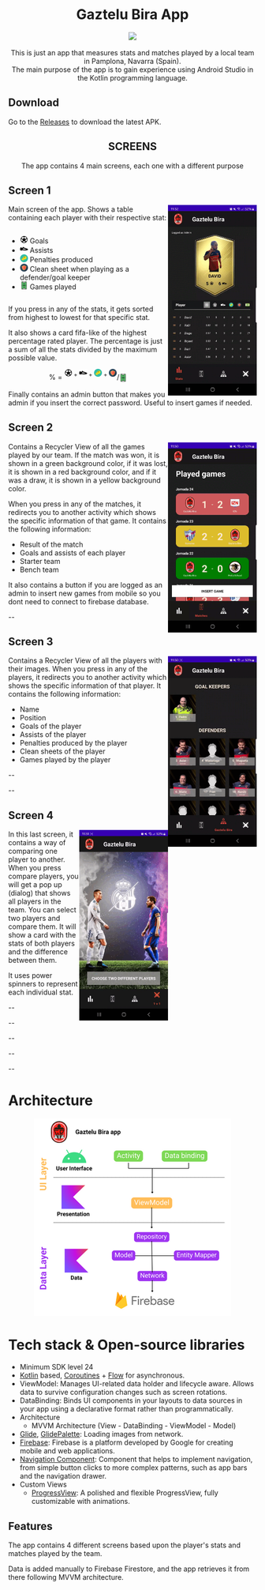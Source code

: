 <h1 align="center">Gaztelu Bira App</h1>

<p align="center">
  <a href="https://www.github.com/sgaleraalq"><img src="https://img.shields.io/badge/github-%23121011.svg?style=for-the-badge&logo=github&logoColor=white"/></a> 
</p>
<p align="center">This is just an app that measures stats and matches played by a local team in Pamplona, Navarra (Spain).<br>
The main purpose of the app is to gain experience using Android Studio in the Kotlin programming language.</p>

## Download
Go to the [Releases](https://github.com/sgaleraalq/GazteluBira/releases) to download the latest APK.

<h2 align="center"><b>SCREENS</b></h2>

<p align="center">The app contains 4 main screens, each one with a different purpose</p>

## Screen 1

<img src="/assets/gaztelu_screen_1.gif" align="right" width="180">

Main screen of the app. Shows a table containing each player with their respective stat:

<div style="overflow: auto;">
  <ul style="float: left; margin-right: 20px;">
    <li><img src="/assets/ic_football_ball.svg" alt="Goals" style="width: 16px; height: 16px;"> Goals</li>
    <li><img src="/assets/ic_football_shoe.svg" alt="Assists" style="width: 16px; height: 16px;"> Assists</li>
    <li><img src="/assets/ic_penalty.svg" alt="Penalties" style="width: 16px; height: 16px;"> Penalties produced</li>
    <li><img src="/assets/ic_clean_sheet.svg" alt="Clean sheet" style="width: 16px; height: 16px;"> Clean sheet when playing as a defender/goal keeper</li>
    <li><img src="/assets/ic_color_football_field.svg" alt="Games played" style="width: 16px; height: 16px;"> Games played</li>
  </ul>
</div>

If you press in any of the stats, it gets sorted from highest to lowest for that specific stat.

It also shows a card fifa-like of the highest percentage rated player. The percentage is just a sum of all the stats divided by the maximum possible value.

<p align="center">% = <sup><img src="/assets/ic_football_ball.svg" alt="Goals" style="width: 16px; height: 16px;"> + <img src="/assets/ic_football_shoe.svg" alt="Assists" style="width: 16px; height: 16px;"> + <img src="/assets/ic_penalty.svg" alt="Penalty" style="width: 16px; height: 16px;"> + <img src="/assets/ic_clean_sheet.svg" alt="Clean sheet" style="width: 16px; height: 16px;"></sup>/<sub><img src="/assets/ic_color_football_field.svg" alt="Games played" style="width: 16px; height: 16px;"></sub></p>

Finally contains an admin button that makes you admin if you insert the correct password. Useful to insert games if needed.


## Screen 2

<img src="/assets/gaztelu_screen_2.gif" align="right" width="180">

Contains a Recycler View of all the games played by our team. If the match was won, it is shown in a green background color, if it was lost, it is shown in a red background color, and if it was a draw, it is shown in a yellow background color.

When you press in any of the matches, it redirects you to another activity which shows the specific information of that game. It contains the following information:

  - Result of the match
  - Goals and assists of each player
  - Starter team
  - Bench team


It also contains a button if you are logged as an admin to insert new games from mobile so you dont need to connect to firebase database.

--


## Screen 3

<img src="/assets/gaztelu_screen_3.gif" align="right" width="180">

Contains a Recycler View of all the players with their images. When you press in any of the players, it redirects you to another activity which shows the specific information of that player. It contains the following information:
  
  - Name
  - Position
  - Goals of the player
  - Assists of the player
  - Penalties produced by the player
  - Clean sheets of the player
  - Games played by the player

--

--



## Screen 4

<img src="/assets/gaztelu_screen_4.gif" align="right" width="180">

In this last screen, it contains a way of comparing one player to another. When you press compare players, you will get a pop up (dialog) that shows all players in the team. You can select two players and compare them. It will show a card with the stats of both players and the difference between them.

It uses power spinners to represent each individual stat.

--

--

--

--

--

# Architecture
<p align="center">
    <img src="/assets/app_architecture.png">
</p>

# Tech stack & Open-source libraries
- Minimum SDK level 24
- [Kotlin](https://kotlinlang.org/) based, [Coroutines](https://github.com/Kotlin/kotlinx.coroutines) + [Flow](https://kotlin.github.io/kotlinx.coroutines/kotlinx-coroutines-core/kotlinx.coroutines.flow/) for asynchronous.
- ViewModel: Manages UI-related data holder and lifecycle aware. Allows data to survive configuration changes such as screen rotations.
- DataBinding: Binds UI components in your layouts to data sources in your app using a declarative format rather than programmatically.
- Architecture
  - MVVM Architecture (View - DataBinding - ViewModel - Model)
- [Glide](https://github.com/bumptech/glide), [GlidePalette](https://github.com/florent37/GlidePalette): Loading images from network.
- [Firebase](https://firebase.google.com/): Firebase is a platform developed by Google for creating mobile and web applications.
- [Navigation Component](https://developer.android.com/guide/navigation): Component that helps to implement navigation, from simple button clicks to more complex patterns, such as app bars and the navigation drawer.
- Custom Views
  - [ProgressView](https://github.com/skydoves/progressview): A polished and flexible ProgressView, fully customizable with animations.

## Features
The app contains 4 different screens based upon the player's stats and matches played by the team.

Data is added manually to Firebase Firestore, and the app retrieves it from there following MVVM architecture.